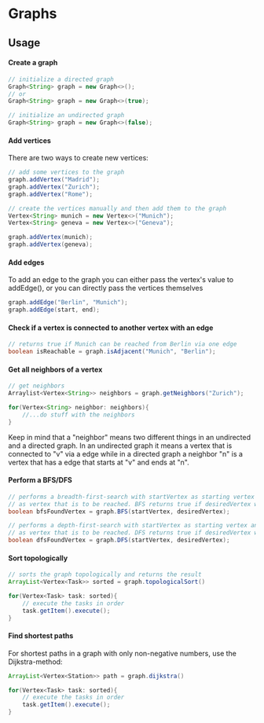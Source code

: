 # Graphs

## Usage

#### Create a graph
```Java
// initialize a directed graph
Graph<String> graph = new Graph<>();
// or
Graph<String> graph = new Graph<>(true);

// initialize an undirected graph
Graph<String> graph = new Graph<>(false);
```

#### Add vertices
There are two ways to create new vertices:

```Java
// add some vertices to the graph
graph.addVertex("Madrid");
graph.addVertex("Zurich");
graph.addVertex("Rome");
```

```Java
// create the vertices manually and then add them to the graph
Vertex<String> munich = new Vertex<>("Munich");
Vertex<String> geneva = new Vertex<>("Geneva");

graph.addVertex(munich);
graph.addVertex(geneva);
```

#### Add edges
To add an edge to the graph you can either pass the vertex's value to addEdge(), or you can directly pass the vertices themselves

```Java
graph.addEdge("Berlin", "Munich");
graph.addEdge(start, end);
```

#### Check if a vertex is connected to another vertex with an edge

```Java
// returns true if Munich can be reached from Berlin via one edge
boolean isReachable = graph.isAdjacent("Munich", "Berlin");
```

#### Get all neighbors of a vertex

```Java
// get neighbors
Arraylist<Vertex<String>> neighbors = graph.getNeighbors("Zurich");

for(Vertex<String> neighbor: neighbors){
    //...do stuff with the neighbors
}
```

Keep in mind that a "neighbor" means two different things in an undirected and a directed graph.
In an undirected graph it means a vertex that is connected to "v" via a edge while in a directed graph a neighbor "n" is a vertex that has a edge that starts at "v" and ends at "n".

#### Perform a BFS/DFS

```Java
// performs a breadth-first-search with startVertex as starting vertex and desiredVertex
// as vertex that is to be reached. BFS returns true if desiredVertex was reached and false otherwise.
boolean bfsFoundVertex = graph.BFS(startVertex, desiredVertex);

// performs a depth-first-search with startVertex as starting vertex and desiredVertex
// as vertex that is to be reached. DFS returns true if desiredVertex was reached and false otherwise.
boolean dfsFoundVertex = graph.DFS(startVertex, desiredVertex);
```

#### Sort topologically

```Java
// sorts the graph topologically and returns the result
ArrayList<Vertex<Task>> sorted = graph.topologicalSort()

for(Vertex<Task> task: sorted){
    // execute the tasks in order
    task.getItem().execute();
}
```

#### Find shortest paths

For shortest paths in a graph with only non-negative numbers, use the Dijkstra-method:

```Java
ArrayList<Vertex<Station>> path = graph.dijkstra()

for(Vertex<Task> task: sorted){
    // execute the tasks in order
    task.getItem().execute();
}
```
